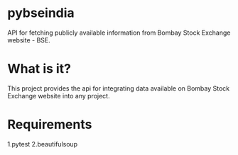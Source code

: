 # pybseindia
API for fetching publicly available information from Bombay Stock Exchange website - BSE.
# What is it?
This project provides the api for integrating data available on Bombay Stock Exchange website into any project. 
# Requirements
1.pytest
2.beautifulsoup
